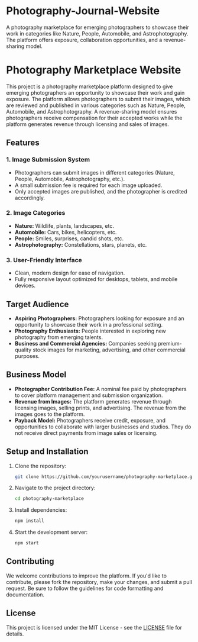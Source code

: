 # Photography-Journal-Website
A photography marketplace for emerging photographers to showcase their work in categories like Nature, People, Automobile, and Astrophotography. The platform offers exposure, collaboration opportunities, and a revenue-sharing model.

# Photography Marketplace Website

This project is a photography marketplace platform designed to give emerging photographers an opportunity to showcase their work and gain exposure. The platform allows photographers to submit their images, which are reviewed and published in various categories such as Nature, People, Automobile, and Astrophotography. A revenue-sharing model ensures photographers receive compensation for their accepted works while the platform generates revenue through licensing and sales of images.

## Features

### 1. Image Submission System
- Photographers can submit images in different categories (Nature, People, Automobile, Astrophotography, etc.).
- A small submission fee is required for each image uploaded.
- Only accepted images are published, and the photographer is credited accordingly.

### 2. Image Categories
- **Nature:** Wildlife, plants, landscapes, etc.
- **Automobile:** Cars, bikes, helicopters, etc.
- **People:** Smiles, surprises, candid shots, etc.
- **Astrophotography:** Constellations, stars, planets, etc.

### 3. User-Friendly Interface
- Clean, modern design for ease of navigation.
- Fully responsive layout optimized for desktops, tablets, and mobile devices.

## Target Audience
- **Aspiring Photographers:** Photographers looking for exposure and an opportunity to showcase their work in a professional setting.
- **Photography Enthusiasts:** People interested in exploring new photography from emerging talents.
- **Business and Commercial Agencies:** Companies seeking premium-quality stock images for marketing, advertising, and other commercial purposes.

## Business Model
- **Photographer Contribution Fee:** A nominal fee paid by photographers to cover platform management and submission organization.
- **Revenue from Images:** The platform generates revenue through licensing images, selling prints, and advertising. The revenue from the images goes to the platform.
- **Payback Model:** Photographers receive credit, exposure, and opportunities to collaborate with larger businesses and studios. They do not receive direct payments from image sales or licensing.

## Setup and Installation

1. Clone the repository:
    ```bash
    git clone https://github.com/yourusername/photography-marketplace.git
    ```

2. Navigate to the project directory:
    ```bash
    cd photography-marketplace
    ```

3. Install dependencies:
    ```bash
    npm install
    ```

4. Start the development server:
    ```bash
    npm start
    ```

## Contributing

We welcome contributions to improve the platform. If you'd like to contribute, please fork the repository, make your changes, and submit a pull request. Be sure to follow the guidelines for code formatting and documentation.

## License

This project is licensed under the MIT License - see the [LICENSE](LICENSE) file for details.


